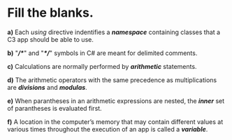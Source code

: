 # **Fill the blanks.**

**a)** Each *using* directive indentifies a ***namespace*** containing classes that a C3 app should be able to use.

**b)** "***/\****" and "***\*/***" symbols in C# are meant for delimited comments.

**c)** Calculations are normally performed by ***arithmetic*** statements.

**d)** The arithmetic operators with the same precedence as multiplications are ***divisions*** and ***modulas***.

**e)** When parantheses in an arithmetic expressions are nested, the ***inner*** set of parantheses is evaluated first.

**f)** A location in the computer’s memory that may contain different values at various times throughout the execution of an app is called a ***variable***.